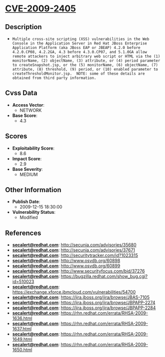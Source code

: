 
# [CVE-2009-2405](https://cve.mitre.org/cgi-bin/cvename.cgi?name=CVE-2009-2405)

## Description

- `Multiple cross-site scripting (XSS) vulnerabilities in the Web Console in the Application Server in Red Hat JBoss Enterprise Application Platform (aka JBoss EAP or JBEAP) 4.2.0 before 4.2.0.CP08, 4.2.2GA, 4.3 before 4.3.0.CP07, and 5.1.0GA allow remote attackers to inject arbitrary web script or HTML via the (1) monitorName, (2) objectName, (3) attribute, or (4) period parameter to createSnapshot.jsp, or the (5) monitorName, (6) objectName, (7) attribute, (8) threshold, (9) period, or (10) enabled parameter to createThresholdMonitor.jsp.  NOTE: some of these details are obtained from third party information.`

## Cvss Data

- **Access Vector**:
  - NETWORK
- **Base Score**:
  - 4.3

## Scores

- **Exploitability Score**:
  - 8.6
- **Impact Score**:
  - 2.9
- **Base Severity**:
  - MEDIUM

## Other Information

- **Publish Date**:
  - 2009-12-15 18:30:00
- **Vulnerability Status**:
  - Modified

## References

- **secalert@redhat.com**: http://secunia.com/advisories/35680
- **secalert@redhat.com**: http://secunia.com/advisories/37671
- **secalert@redhat.com**: http://securitytracker.com/id?1023315
- **secalert@redhat.com**: http://www.osvdb.org/60898
- **secalert@redhat.com**: http://www.osvdb.org/60899
- **secalert@redhat.com**: http://www.securityfocus.com/bid/37276
- **secalert@redhat.com**: https://bugzilla.redhat.com/show_bug.cgi?id=510023
- **secalert@redhat.com**: https://exchange.xforce.ibmcloud.com/vulnerabilities/54700
- **secalert@redhat.com**: https://jira.jboss.org/jira/browse/JBAS-7105
- **secalert@redhat.com**: https://jira.jboss.org/jira/browse/JBPAPP-2274
- **secalert@redhat.com**: https://jira.jboss.org/jira/browse/JBPAPP-2284
- **secalert@redhat.com**: https://rhn.redhat.com/errata/RHSA-2009-1636.html
- **secalert@redhat.com**: https://rhn.redhat.com/errata/RHSA-2009-1637.html
- **secalert@redhat.com**: https://rhn.redhat.com/errata/RHSA-2009-1649.html
- **secalert@redhat.com**: https://rhn.redhat.com/errata/RHSA-2009-1650.html
